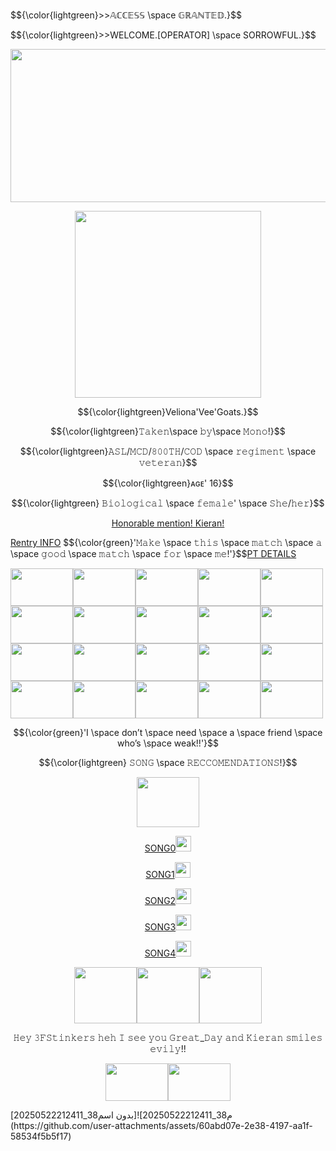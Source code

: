 
<p align="left"> $${\color{lightgreen}>>𝔸ℂℂ𝔼𝕊𝕊 \space 𝔾ℝ𝔸ℕ𝕋𝔼𝔻.}$$
<p align="left"> $${\color{lightgreen}>>WELCOME.[OPERATOR] \space SORROWFUL.}$$
<p align="center"> <img width="736" height="245" src=> </p>
<p align="center"> <img width="298" height="299" src="ex=68200f1f&is=681ebd9f&hm=6558081709c3bcc1b223f1285860dc0f7711248e37b37dd12f3e399dff4157dc&=&format=webp&quality=lossless"> </p>
<p align="center"> $${\color{lightgreen}Veliona'Vee'Goats.}$$
<p align="center"> $${\color{lightgreen}​𝚃𝚊𝚔𝚎𝚗\space 𝚋𝚢\space 𝙼𝚘𝚗𝚘!}$$
<p align="center"> $${\color{lightgreen}𝙰𝚂𝙻/𝙼𝙲𝙳/𝟾𝟶𝟶𝚃𝙷/𝙲𝙾𝙳 \space 𝚛𝚎𝚐𝚒𝚖𝚎𝚗𝚝 \space 𝚟𝚎𝚝𝚎𝚛𝚊𝚗}$$
<p align="center"> $${\color{lightgreen}ᴀɢᴇ' 16}$$
<p align="center"> $${\color{lightgreen} 𝙱𝚒𝚘𝚕𝚘𝚐𝚒𝚌𝚊𝚕 \space 𝚏𝚎𝚖𝚊𝚕𝚎' \space 𝚂𝚑𝚎/𝚑𝚎𝚛}$$
<p align="center"> <a href="https://rentry.co/bearlien" target="_blank">Honorable mention! Kieran!</a>
<p align="left"> <a href="https://rentry.co/velionce" target="_blank">Rentry INFO</a> $${\color{green}'𝙼𝚊𝚔𝚎 \space 𝚝𝚑𝚒𝚜 \space 𝚖𝚊𝚝𝚌𝚑 \space 𝚊 \space 𝚐𝚘𝚘𝚍 \space 𝚖𝚊𝚝𝚌𝚑 \space 𝚏𝚘𝚛 \space 𝚖𝚎!'}$$<a href="https://www.patreon.com/preview/campaign?u=72833203&fan_landing=true&view_as=public" target="_blank">PT DETAILS</a> 
<p align="left"><img width="100" height="60" src="https://64.media.tumblr.com/743078202a14fac5f972f44ef7273a8e/f831f004efa1d7dc-b2/s100x200/28685f75a49003c7f8a7315aab5a95ff8af3923f.pnj"><img width="100" height="60" src="https://64.media.tumblr.com/100e301f265b9a7dff6cde2af5907800/c35b95fb69cd6ee2-c1/s100x200/49467ebbc48ff95c9e352b38f011b3aed76760be.jpg"><img width="100" height="60" src="https://64.media.tumblr.com/b3c387650d8c66e62d87eaaadc502073/21317507f7352712-90/s100x200/0e66996acce2e367ddb860482501bddb56e7f263.webp"><img width="100" height="60" src="https://64.media.tumblr.com/05709a5f0eb47da30aee563c462a7338/21317507f7352712-4b/s100x200/7324b9651fc5c546142d791c39ff5201c274891b.webp"><img width="100" height="60" src="https://64.media.tumblr.com/8bddfaedcd5f70dee00eee981df7ccb9/97603c9c3129af56-c1/s100x200/df7842ce1abfd63d70a3ee2f5682efe6ddd70c5a.gifv"><img width="100" height="60" src="https://64.media.tumblr.com/1670a143ad2c678837d3f76292bd1361/b9fa967118b999fa-0a/s100x200/93921296967e2bed424ba9525f44f10dcee0ee86.pnj"><img width="100" height="60" src="https://64.media.tumblr.com/5a59f91cd9eec1be57a651ad48679f4b/eed262c3dd030bba-a2/s100x200/53eb52d058e5e319a9ed184ba287c4614bee442b.pnj"><img width="100" height="60" src="https://64.media.tumblr.com/d488d70a24064a4ac87925d1d3bc080b/cae7cabe6833fef0-41/s75x75_c1/c847b6c7d34437dcf04328eebf575ca02c81c5b1.gifv"><img width="100" height="60" src="https://64.media.tumblr.com/fe1987755c5de0b2a85d3140d60478d9/6994be8b72434c80-a1/s400x600/2c397608df0b3b68f3ad41be56e51ac4cb98571a.jpg"><img width="100" height="60" src="https://64.media.tumblr.com/4e95a7b8110b148a8d9475b4696c6658/d0bbc30c7380b4aa-60/s100x200/cbc7cdf2ddb8972d358b29373f6891729f39c06c.gifv"><img width="100" height="60" src="https://media.discordapp.net/attachments/1030285206134992946/1370597023014977536/image.png?ex=68201372&is=681ec1f2&hm=dedbcf02345f6ec6469deb12f4166dc32279c30bb87ee8e2aa97189eb7d8bd60&=&format=webp&quality=lossless"><img width="100" height="60" src="https://64.media.tumblr.com/b9805e7d7a2b2fc111423c8a69b84137/e118066f0a0b1d05-d0/s100x200/3856a37b09c9f64830d234b0a042723d8fe7c19a.gifv"><img width="100" height="60" src="https://64.media.tumblr.com/53600d9df7a9b5b7bd449bac0aaaae4a/78f0cc0c088af555-e1/s100x200/4371f923febbe0b520b43f77e18f32e8a4b62558.gifv"><img width="100" height="60" src="https://64.media.tumblr.com/0fec4b6cba626708e6e7d28bd622ce14/9ff0c6c764276d0b-77/s100x200/5bcbcaee32446d34206807bc0c9ccf64a769a78c.gifv"><img width="100" height="60" src="https://64.media.tumblr.com/d5b570c3590dd4e0c3b980f03d45d0e6/a854280606c801d9-d5/s100x200/ef6ec54c37b30b31435cb6cad109dcbc7b7badc3.pnj"><img width="100" height="60" src="https://64.media.tumblr.com/787f9461a85ea70c0e6cb5bfa281f022/c8404fd37834c310-38/s100x200/da79cc06f0e5921378ebd8e3a37dad1e0e6004fd.gifv"><img width="100" height="60" src="https://64.media.tumblr.com/5420e8e9d2b012b9f39319d9287f1305/4d0bf2900e0cb8a7-57/s100x200/f2757fc8ce9f43c61316d73ffb64ca3aeace162e.pnj"><img width="100" height="60" src="https://64.media.tumblr.com/621e2bfade68a67ef242ef50b44403e4/5ffe864cc72d3596-c4/s100x200/80f7f42b8b48bc9fe61f5011642553153bddb85c.gifv"><img width="100" height="60" src="https://64.media.tumblr.com/25fc7fa89e830b3cb2c38e2bfeaec608/9457f494a5ee14b1-fc/s75x75_c1/f6aa7bd608994b37bc3d321b152a50cc53b1814e.webp"><img width="100" height="60" src="https://64.media.tumblr.com/e0693d3e3eb6b3db6fd7ca2b7097e8fc/e1363fcb45235c50-70/s100x200/1a7059c98cc32ccd56360665cd76515218c4b9e6.gifv"></p>
<p align="center"> $${\color{green}'I \space don’t \space need \space a \space friend \space who’s \space weak!!'}$$
<p align="center"> $${\color{lightgreen} 𝚂𝙾𝙽𝙶 \space 𝚁𝙴𝙲𝙲𝙾𝙼𝙴𝙽𝙳𝙰𝚃𝙸𝙾𝙽𝚂!}$$
<p align="center"> <img width="100" height="80" src="https://64.media.tumblr.com/abc401584dc116d4bf14378693a3c67a/a17e2dad511601bc-46/s75x75_c1/3b62758d4dc7682b755c010883e84c930a968c38.gifv"></p>
<p align="center"> <a href="https://www.youtube.com/watch?v=k_kb8LhgkeY" target="_blank">SONG0</a><img width="25" height="25" src="https://64.media.tumblr.com/f9f09100333ffe8fb0a77c20d7a6112b/52a13ab225999e59-6a/s100x200/4ea3f619855b14af32c8d0f13d433f1dc8b6618b.pnj">
<p align="center"> <a href="https://www.youtube.com/watch?v=Pz-WfWQhkeU" target="_blank">SONG1</a><img width="25" height="25" src="https://64.media.tumblr.com/25fda54f333d7daaefa498e7c00331c6/52a13ab225999e59-c7/s100x200/f494a6ef6664b0c7e120f9bb45b51e4c10b5603b.pnj">
<p align="center"> <a href="https://www.youtube.com/watch?v=KCM9gE6dYfc" target="_blank">SONG2</a><img width="25" height="25" src="https://64.media.tumblr.com/575660f233723369dea50f4be49eceae/52a13ab225999e59-fb/s100x200/b56d866db0ec20bdb237038fa510851ccd05bd70.pnj">
<p align="center"> <a href="https://www.youtube.com/watch?v=bFcYznzGyXc" target="_blank">SONG3</a><img width="25" height="25" src="https://64.media.tumblr.com/e4f3e48b9f3cdbbd3f3e1ca648a8f899/52a13ab225999e59-9a/s100x200/a858ba55edb90c2bb1acd15c9b1e33161d0938fb.pnj">
<p align="center"> <a href="https://www.youtube.com/watch?v=W4igoGa72J8" target="_blank">SONG4</a><img width="25" height="25" src="https://64.media.tumblr.com/9a8a0dab4322388d79db311146afac8b/52a13ab225999e59-c5/s100x200/d9ac0cf8bdf3cf8761ed712e31f7f8cf960b5519.pnj">
<p align="center"> <img width="100" height="90" src="https://64.media.tumblr.com/3f9c83bd7615bf759a0209847fe547cf/bb4279bbe470942a-7e/s100x200/d1f8fb30a0356a8adafa28e71eea1cf3febdb163.gifv"><img width="100" height="90" src="https://64.media.tumblr.com/9347d3215ed708f93fe9d1e6cfb6e7a4/bb4279bbe470942a-2a/s100x200/2f20c43b1d8a7e930d1848037ab9028b4b691d97.gifv"><img width="100" height="90" src="https://64.media.tumblr.com/afbe5a26b640785a1d057d150b37877b/bb4279bbe470942a-7d/s100x200/35d791c2b0c2cf7ccce95364aa0e9e8aa04c3699.gifv"></p>
<p align="center"> 𝙷𝚎𝚢 𝟹𝙵𝚂𝚝𝚒𝚗𝚔𝚎𝚛𝚜 𝚑𝚎𝚑 𝙸 𝚜𝚎𝚎 𝚢𝚘𝚞 𝙶𝚛𝚎𝚊𝚝_𝙳𝚊𝚢 𝚊𝚗𝚍 𝙺𝚒𝚎𝚛𝚊𝚗 𝚜𝚖𝚒𝚕𝚎𝚜 𝚎𝚟𝚒𝚕𝚢!!
<p align="center"> <img width="100" height="60" src="https://64.media.tumblr.com/08343ef7663ff72768a8fe63e8a9ec0f/12bcdd913180c647-3e/s100x200/6a3223a03b2f7429ce5a40b8ebeba088854da588.gifv"><img width="100" height="60" src="https://64.media.tumblr.com/4ec27db14aed333d73e0c32c3648410c/2fbd147e6eae6b11-33/s100x200/7c78d47c2438efb1052f76240b7f8bd27bfb11d0.gifv"></p>م38_20250522212411]![بدون اسم38_20250522212411](https://github.com/user-attachments/assets/60abd07e-2e38-4197-aa1f-58534f5b5f17)
